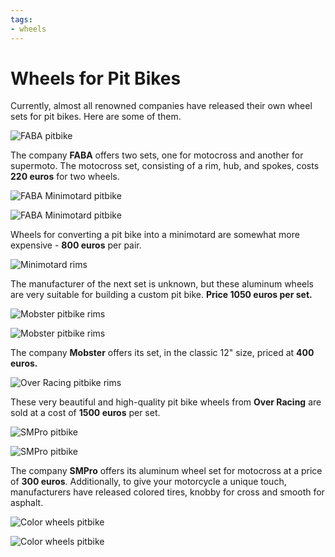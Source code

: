 ```yaml
---
tags:
- wheels
---
```


# Wheels for Pit Bikes

Currently, almost all renowned companies have released their own wheel sets for pit bikes. Here are some of them.

![FABA pitbike](../../../static/img/390f74.jpg "FABA pitbike")

The company **FABA** offers two sets, one for motocross and another for supermoto. The motocross set, consisting of a rim, hub, and spokes, costs **220 euros** for two wheels.

![FABA Minimotard pitbike](../../../static/img/6b8025.jpg "FABA Minimotard pitbike")

![FABA Minimotard pitbike](../../../static/img/0a4aec.jpg "FABA Minimotard pitbike")

Wheels for converting a pit bike into a minimotard are somewhat more expensive - **800 euros** per pair.

![Minimotard rims](../../../static/img/a09935.jpg "Minimotard rims")

The manufacturer of the next set is unknown, but these aluminum wheels are very suitable for building a custom pit bike. **Price 1050 euros per set.**

![Mobster pitbike rims](../../../static/img/550384.jpg "Mobster pitbike rims")

![Mobster pitbike rims](../../../static/img/837e9d.jpg "Mobster pitbike rims")

The company **Mobster** offers its set, in the classic 12" size, priced at **400 euros.**

![Over Racing pitbike rims](../../../static/img/7f9b7b.jpg "Over Racing pitbike rims")

These very beautiful and high-quality pit bike wheels from **Over Racing** are sold at a cost of **1500 euros** per set.

![SMPro pitbike](../../../static/img/c8875b.jpg "SMPro pitbike")

![SMPro pitbike](../../../static/img/a57f31.jpg "SMPro pitbike")

The company **SMPro** offers its aluminum wheel set for motocross at a price of **300 euros**. Additionally, to give your motorcycle a unique touch, manufacturers have released colored tires, knobby for cross and smooth for asphalt.

![Color wheels pitbike](../../../static/img/03f11d.jpg "Color wheels pitbike")

![Color wheels pitbike](../../../static/img/242942.jpg "Color wheels pitbike")
